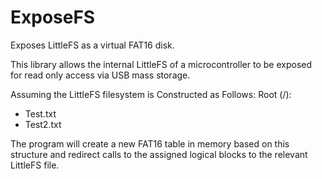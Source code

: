 # ExposeFS
Exposes LittleFS as a virtual FAT16 disk.


This library allows the internal LittleFS of a microcontroller to be exposed for read only access via USB mass storage.

Assuming the LittleFS filesystem is Constructed as Follows:
Root (/):
  - Test.txt
  - Test2.txt

The program will create a new FAT16 table in memory based on this structure and redirect calls to the assigned logical blocks to the relevant LittleFS file.

